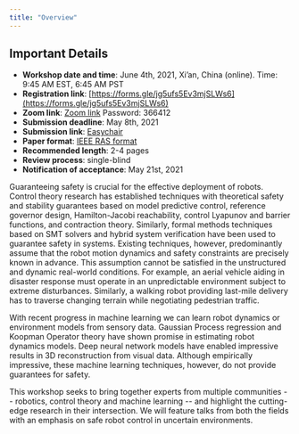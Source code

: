 ```yaml
---
title: "Overview"
---
```


## Important Details

* **Workshop date and time**: June 4th, 2021, Xi’an, China (online). Time: 9:45 AM EST, 6:45 AM PST
* **Registration link**: [https://forms.gle/jg5ufs5Ev3mjSLWs6](https://forms.gle/jg5ufs5Ev3mjSLWs6)
* **Zoom link**: [Zoom link](https://ucsd.zoom.us/j/93927093887?pwd=UUw0SC8wd2dOUVpVQlQxcC9uZGozZz09) Password: 366412
* **Submission deadline**: May 8th, 2021
* **Submission link**: [Easychair](https://easychair.org/conferences/?conf=sclicra2021)
* **Paper format**: [IEEE RAS format](http://ras.papercept.net/conferences/support/support.php)
* **Recommended length**: 2-4 pages
* **Review process**: single-blind
* **Notification of acceptance**: May 21st, 2021

Guaranteeing safety is crucial for the effective deployment of robots. Control theory research has established techniques with theoretical safety and stability guarantees based on model predictive control, reference governor design, Hamilton-Jacobi reachability, control Lyapunov and barrier functions, and contraction theory. Similarly, formal methods techniques based on SMT solvers and hybrid system verification have been used to guarantee safety in systems. Existing techniques, however, predominantly assume that the robot motion dynamics and safety constraints are precisely known in advance. This assumption cannot be satisfied in the unstructured and dynamic real-world conditions. For example, an aerial vehicle aiding in disaster response must operate in an unpredictable environment subject to extreme disturbances. Similarly, a walking robot providing last-mile delivery has to traverse changing terrain while negotiating pedestrian traffic.

With recent progress in machine learning we can learn robot dynamics or environment models from sensory data. Gaussian Process regression and Koopman Operator theory have shown promise in estimating robot dynamics models. Deep neural network models have enabled impressive results in 3D reconstruction from visual data. Although empirically impressive, these machine learning techniques, however, do not provide guarantees for safety.

This workshop seeks to bring together experts from multiple communities -- robotics, control theory and machine learning -- and highlight the cutting-edge research in their intersection. We will feature talks from both the fields with an emphasis on safe robot control in uncertain environments.
